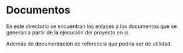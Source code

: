 # Documentos

En este directorio se encuentran los enlaces a los documentos que se generan a partir de la ejecución del proyecto en sí.

Además de documentación de referencia que podría ser de utilidad.
